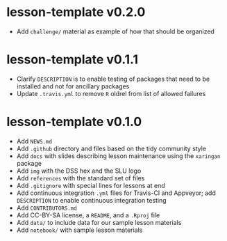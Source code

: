 # lesson-template v0.2.0

* Add `challenge/` material as example of how that should be organized

# lesson-template v0.1.1

* Clarify `DESCRIPTION` is to enable testing of packages that need to be installed and not for ancillary packages 
* Update `.travis.yml` to remove `R` oldrel from list of allowed failures

# lesson-template v0.1.0

* Add `NEWS.md`
* Add `.github` directory and files based on the tidy community style
* Add `docs` with slides describing lesson maintenance using the `xaringan` package
* Add `img` with the DSS hex and the SLU logo
* Add `references` with the standard set of files
* Add `.gitignore` with special lines for lessons at end
* Add continuous integration `.yml` files for Travis-CI and Appveyor; add
    `DESCRIPTION` to enable continuous integration testing
* Add `CONTRIBUTORS.md`
* Add CC-BY-SA license, a `README`, and a `.Rproj` file
* Add `data/` to include data for our sample lesson materials
* Add `notebook/` with sample lesson materials
